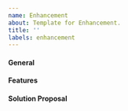```yaml
---
name: Enhancement
about: Template for Enhancement.
title: ''
labels: enhancement
---
```


#### General
<!-- short general description -->

#### Features
<!-- list and describe the features this enhancement comes with -->
<!-- * use bullet points -->

#### Solution Proposal
<!-- describe a solution suggestion for the feature if wanted -->
<!-- you can also list important to know stuff -->
